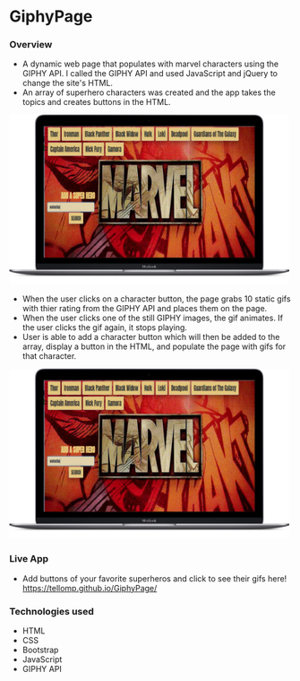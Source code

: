 # GiphyPage

### Overview 
* A dynamic web page that populates with marvel characters using the GIPHY API. I called the GIPHY API and used JavaScript and jQuery to change the site's HTML.
* An array of superhero characters was created and the app takes the topics and creates buttons in the HTML.

![alt text][logo]

[logo]: https://github.com/tellomp/GiphyPage/blob/master/assets/images/AddButton.png "Add Button"


* When the user clicks on a character button, the page grabs 10 static gifs with thier rating from the GIPHY API and places them on the page. 
* When the user clicks one of the still GIPHY images, the gif animates. If the user clicks the gif again, it stops playing.
* User is able to add a character button which will then be added to the array, display a button in the HTML, and populate the page with gifs for that character. 


![alt text][gif]

[gif]: https://github.com/tellomp/GiphyPage/blob/master/assets/images/AddButton.png "Gifs"

### Live App
* Add buttons of your favorite superheros and click to see their gifs here! https://tellomp.github.io/GiphyPage/

### Technologies used
* HTML
* CSS
* Bootstrap
* JavaScript
* GIPHY API 
